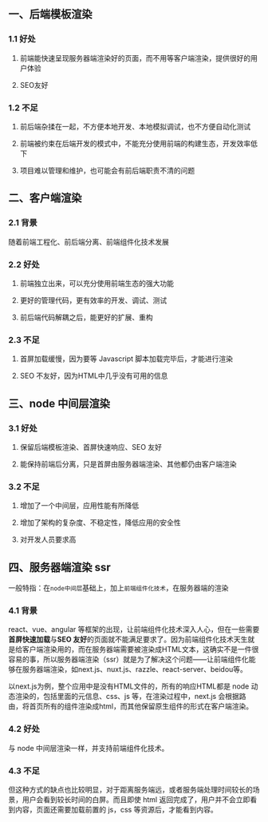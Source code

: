 
## 一、后端模板渲染

### 1.1 好处

1. 前端能快速呈现服务器端渲染好的页面，而不用等客户端渲染，提供很好的用户体验

2. SEO友好

### 1.2 不足

1. 前后端杂揉在一起，不方便本地开发、本地模拟调试，也不方便自动化测试

2. 前端被约束在后端开发的模式中，不能充分使用前端的构建生态，开发效率低下

3. 项目难以管理和维护，也可能会有前后端职责不清的问题


## 二、客户端渲染

### 2.1 背景

随着前端工程化、前后端分离、前端组件化技术发展

### 2.2 好处

1. 前端独立出来，可以充分使用前端生态的强大功能

2. 更好的管理代码，更有效率的开发、调试、测试

3. 前后端代码解耦之后，能更好的扩展、重构


### 2.3 不足

1. 首屏加载缓慢，因为要等 Javascript 脚本加载完毕后，才能进行渲染

2. SEO 不友好，因为HTML中几乎没有可用的信息



## 三、node 中间层渲染

### 3.1 好处

1. 保留后端模板渲染、首屏快速响应、SEO 友好

2. 能保持前端后分离，只是首屏由服务器端渲染、其他都仍由客户端渲染


### 3.2 不足

1. 增加了一个中间层，应用性能有所降低

2. 增加了架构的复杂度、不稳定性，降低应用的安全性

3. 对开发人员要求高


## 四、服务器端渲染 ssr

一般特指：在`node中间层`基础上，加上`前端组件化技术`，在服务器端的渲染

### 4.1 背景

react、vue、angular 等框架的出现，让前端组件化技术深入人心，但在一些需要**首屏快速加载**与**SEO 友好**的页面就不能满足要求了。因为前端组件化技术天生就是给客户端渲染用的，而在服务器端需要被渲染成HTML文本，这确实不是一件很容易的事，所以服务器端渲染（ssr）就是为了解决这个问题——让前端组件化能够在服务器端渲染，如next.js、nuxt.js、razzle、react-server、beidou等。

以next.js为例，整个应用中是没有HTML文件的，所有的响应HTML都是 node 动态渲染的，包括里面的元信息、css、js 等，在渲染过程中，next.js 会根据路由，将首页所有的组件渲染成html，而其他保留原生组件的形式在客户端渲染。

### 4.2 好处

与 node 中间层渲染一样，并支持前端组件化技术。


### 4.3 不足

但这种方式的缺点也比较明显，对于距离服务端远，或者服务端处理时间较长的场景，用户会看到较长时间的白屏。而且即使 html 返回完成了，用户并不会立即看到内容，页面还需要加载前置的 js，css 等资源后，才能看到内容。
